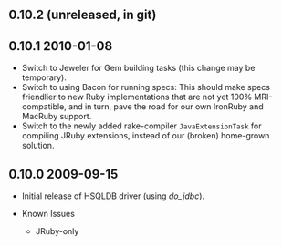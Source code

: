 ## 0.10.2 (unreleased, in git)

## 0.10.1 2010-01-08

* Switch to Jeweler for Gem building tasks (this change may be temporary).
* Switch to using Bacon for running specs: This should make specs friendlier to
  new Ruby implementations that are not yet 100% MRI-compatible, and in turn,
  pave the road for our own IronRuby and MacRuby support.
* Switch to the newly added rake-compiler `JavaExtensionTask` for compiling
  JRuby extensions, instead of our (broken) home-grown solution.

## 0.10.0 2009-09-15

* Initial release of HSQLDB driver (using *do_jdbc*).

* Known Issues
  * JRuby-only
